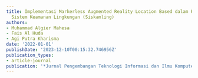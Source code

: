 ```yaml
---
title: Implementasi Markerless Augmented Reality Location Based dalam Pelaksanaan
  Sistem Keamanan Lingkungan (Siskamling)
authors:
- Muhammad Algier Mahesa
- Fais Al Huda
- Agi Putra Kharisma
date: '2022-01-01'
publishDate: '2023-12-10T00:15:32.746956Z'
publication_types:
- article-journal
publication: '*Jurnal Pengembangan Teknologi Informasi dan Ilmu Komputer*'
---
```

